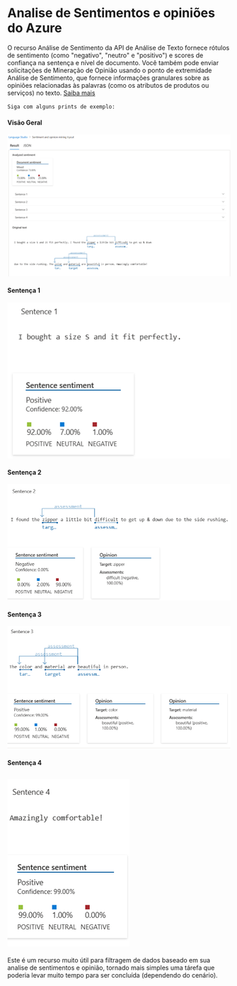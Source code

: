 # Analise de Sentimentos e opiniões do Azure
O recurso Análise de Sentimento da API de Análise de Texto fornece rótulos de sentimento (como "negativo", "neutro" e "positivo") e scores de confiança na sentença e nível de documento. Você também pode enviar solicitações de Mineração de Opinião usando o ponto de extremidade Análise de Sentimento, que fornece informações granulares sobre as opiniões relacionadas às palavras (como os atributos de produtos ou serviços) no texto. [Saiba mais](https://learn.microsoft.com/pt-br/azure/ai-services/language-service/sentiment-opinion-mining/overview?tabs=prebuilt)

    Siga com alguns prints de exemplo:

#### Visão Geral
![VISÃO GERAL](inputs/img/SOMT.PNG)
#### Sentença 1
![S1](inputs/img/S1.PNG)
#### Sentença 2
![S2](inputs/img/S2.PNG)
#### Sentença 3
![S3](inputs/img/S3.PNG)
#### Sentença 4
![S4](inputs/img/S4.PNG)
-
Este é um recurso muito útil para filtragem de dados baseado em sua analise de sentimentos e opinião, tornado mais simples uma tárefa que poderia levar muito tempo para ser concluída (dependendo do cenário).
